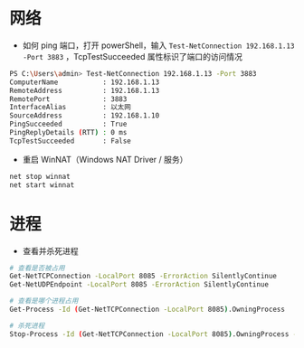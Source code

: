 # 网络
- 如何 ping 端口，打开 powerShell，输入 `Test-NetConnection 192.168.1.13 -Port 3883` ，TcpTestSucceeded 属性标识了端口的访问情况
```bash
PS C:\Users\admin> Test-NetConnection 192.168.1.13 -Port 3883                                                           警告: TCP connect to (192.168.1.13 : 3883) failed                                                                                                                                                                                               
ComputerName           : 192.168.1.13
RemoteAddress          : 192.168.1.13
RemotePort             : 3883
InterfaceAlias         : 以太网
SourceAddress          : 192.168.1.10
PingSucceeded          : True
PingReplyDetails (RTT) : 0 ms
TcpTestSucceeded       : False
```

- 重启 WinNAT（Windows NAT Driver / 服务）
```bash
net stop winnat
net start winnat
```

# 进程
- 查看并杀死进程
```bash
# 查看是否被占用
Get-NetTCPConnection -LocalPort 8085 -ErrorAction SilentlyContinue
Get-NetUDPEndpoint -LocalPort 8085 -ErrorAction SilentlyContinue

# 查看是哪个进程占用
Get-Process -Id (Get-NetTCPConnection -LocalPort 8085).OwningProcess

# 杀死进程
Stop-Process -Id (Get-NetTCPConnection -LocalPort 8085).OwningProcess -Force
```
